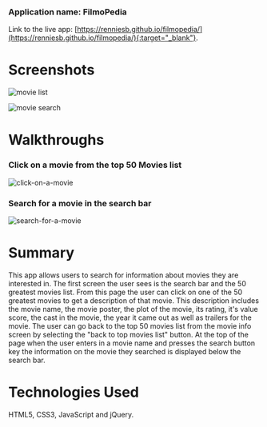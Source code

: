### Application name: FilmoPedia

Link to the live app: [https://renniesb.github.io/filmopedia/](https://renniesb.github.io/filmopedia/){:target="_blank"}.

# Screenshots
![movie list](https://user-images.githubusercontent.com/7147957/80895712-d93f6080-8cb5-11ea-836c-d63818c37b0b.png)

![movie search](https://user-images.githubusercontent.com/7147957/80895651-16572300-8cb5-11ea-85ea-8e2f96a9c641.png)

# Walkthroughs

### Click on a movie from the top 50 Movies list
![click-on-a-movie](https://user-images.githubusercontent.com/7147957/80895993-6a630700-8cb7-11ea-92ba-9acd36284b4f.gif)

### Search for a movie in the search bar
![search-for-a-movie](https://user-images.githubusercontent.com/7147957/80896052-4227d800-8cb8-11ea-8e43-dc02f875caf8.gif)



# Summary

This app allows users to search for information about movies they are interested in. The first screen the user sees is the search bar and the 50 greatest movies list. From this page the user can click on one of the 50 greatest movies to get a description of that movie. This description includes the movie name, the movie poster, the plot of the movie, its rating, it's value score, the cast in the movie, the year it came out as well as trailers for the movie. The user can go back to the top 50 movies list from the movie info screen by selecting the "back to top movies list" button. At the top of the page when the user enters in a movie name and presses the search button key the information on the movie they searched is displayed below the search bar. 

# Technologies Used
HTML5, CSS3, JavaScript and jQuery.
